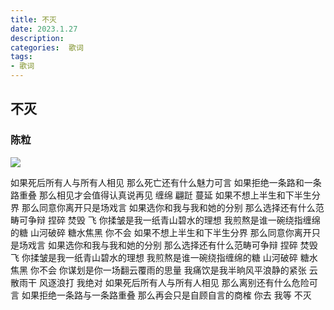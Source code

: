 ```yaml
---
title: 不灭
date: 2023.1.27
description: 
categories:  歌词
tags:
- 歌词
---
```

<script src="prism.js"></script>
<link href="themes/prism.css" rel="stylesheet" />

## 不灭

### 陈粒

![](https://s1.ax1x.com/2023/01/28/pSa1Mxf.jpg)


如果死后所有人与所有人相见
那么死亡还有什么魅力可言
如果拒绝一条路和一条路重叠
那么相见才会值得认真说再见
缠绵
翩跹
蔓延
如果不想上半生和下半生分界
那么同意你离开只是场戏言
如果选你和我与我和她的分别
那么选择还有什么范畴可争辩
捏碎
焚毁
飞
你揉皱是我一纸青山碧水的理想
我煎熬是谁一碗绕指缠绵的糖
山河破碎 糖水焦黑
你不会
如果不想上半生和下半生分界
那么同意你离开只是场戏言
如果选你和我与我和她的分别
那么选择还有什么范畴可争辩
捏碎
焚毁
飞
你揉皱是我一纸青山碧水的理想
我煎熬是谁一碗绕指缠绵的糖
山河破碎 糖水焦黑
你不会
你谋划是你一场翻云覆雨的思量
我痛饮是我半晌风平浪静的紧张
云散雨干 风逐浪打
我绝对
如果死后所有人与所有人相见
那么离别还有什么危险可言
如果拒绝一条路与一条路重叠
那么再会只是自顾自言的商榷
你去 我等 不灭